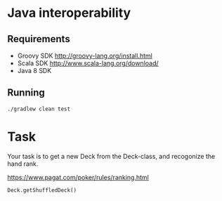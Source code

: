 # Java interoperability

## Requirements

* Groovy SDK http://groovy-lang.org/install.html
* Scala SDK http://www.scala-lang.org/download/
* Java 8 SDK

## Running

    ./gradlew clean test
    
# Task

Your task is to get a new Deck from the Deck-class, and recogonize the hand rank.

https://www.pagat.com/poker/rules/ranking.html

    Deck.getShuffledDeck()